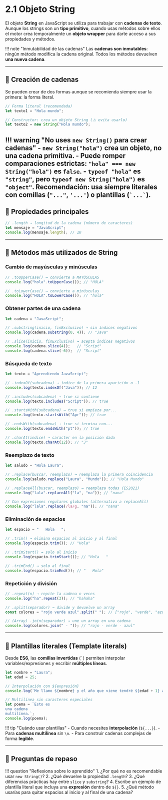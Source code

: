 # 2.1 Objeto String

El objeto **String** en JavaScript se utiliza para trabajar con **cadenas de texto**.
Aunque los strings son un **tipo primitivo**, cuando usas métodos sobre ellos el motor crea temporalmente un **objeto wrapper** para darte acceso a sus propiedades y métodos.

!!! note "Inmutabilidad de las cadenas"
    Las **cadenas son inmutables**: ningún método modifica la cadena original.
    Todos los métodos devuelven **una nueva cadena**.

---

## 📌 Creación de cadenas

Se pueden crear de dos formas aunque se recomienda siempre usar la primera: la forma literal.

```js
// Forma literal (recomendada)
let texto1 = "Hola mundo";

// Constructor: crea un objeto String (⚠️ evita usarlo)
let texto2 = new String("Hola mundo");
```

!!! warning "No uses `new String()` para crear cadenas"
    - `new String("hola")` crea un **objeto**, no una cadena primitiva.
    - Puede romper comparaciones estrictas: `"hola" === new String("hola")` es `false`.
    - `typeof "hola"` es `"string"`, pero `typeof new String("hola")` es `"object"`.
    **Recomendación**: usa siempre **literales** con comillas (`"..."`, `'...'`) o **plantillas** (`` `...` ``).
---

## 📌 Propiedades principales

```js
// .length → longitud de la cadena (número de caracteres)
let mensaje = "JavaScript";
console.log(mensaje.length); // 10
```

---

## 📌 Métodos más utilizados de String

### Cambio de mayúsculas y minúsculas

```js
// .toUpperCase() → convierte a MAYÚSCULAS
console.log("hola".toUpperCase()); // "HOLA"

// .toLowerCase() → convierte a minúsculas
console.log("HOLA".toLowerCase()); // "hola"
```

### Obtener partes de una cadena

```js
let cadena = "JavaScript";

// .substring(inicio, finExclusivo) → sin índices negativos
console.log(cadena.substring(0, 4)); // "Java"

// .slice(inicio, finExclusivo) → acepta índices negativos
console.log(cadena.slice(4));   // "Script"
console.log(cadena.slice(-6));  // "Script"
```

### Búsqueda de texto

```js
let texto = "Aprendiendo JavaScript";

// .indexOf(subcadena) → índice de la primera aparición o -1
console.log(texto.indexOf("Java")); // 12

// .includes(subcadena) → true si contiene
console.log(texto.includes("Script")); // true

// .startsWith(subcadena) → true si empieza por...
console.log(texto.startsWith("Apr")); // true

// .endsWith(subcadena) → true si termina con...
console.log(texto.endsWith("pt")); // true

// .charAt(indice) → caracter en la posición dada
console.log(texto.charAt(12)); // "J"
```

### Reemplazo de texto

```js
let saludo = "Hola Laura";

// .replace(buscar, reemplazo) → reemplaza la primera coincidencia
console.log(saludo.replace("Laura", "Mundo")); // "Hola Mundo"

// .replaceAll(buscar, reemplazo) → reemplaza todas (ES2021)
console.log("lala".replaceAll("la", "na")); // "nana"

// Con expresiones regulares globales (alternativa a replaceAll)
console.log("lala".replace(/la/g, "na")); // "nana"
```

### Eliminación de espacios

```js
let espacio = "   Hola   ";

// .trim() → elimina espacios al inicio y al final
console.log(espacio.trim()); // "Hola"

// .trimStart() → solo al inicio
console.log(espacio.trimStart()); // "Hola   "

// .trimEnd() → solo al final
console.log(espacio.trimEnd()); // "   Hola"
```

### Repetición y división

```js
// .repeat(n) → repite la cadena n veces
console.log("ha".repeat(3)); // "hahaha"

// .split(separador) → divide y devuelve un array
const colores = "rojo verde azul".split(" "); // ["rojo", "verde", "azul"]

// (Array) .join(separador) → une un array en una cadena
console.log(colores.join(" - ")); // "rojo - verde - azul"
```

---

## 📌 Plantillas literales (Template literals)

Desde **ES6**, las **comillas invertidas** (`` ` ``) permiten interpolar variables/expresiones y escribir **múltiples líneas**.

```js
let nombre = "Laura";
let edad = 25;

// Interpolación con ${expresión}
console.log(`Me llamo ${nombre} y el año que viene tendré ${edad + 1} años.`);

// Multilínea sin caracteres especiales
let poema = `Esto es
una cadena
multilínea.`;
console.log(poema);
```

!!! tip "Cuándo usar plantillas"
    - Cuando necesites **interpolación** (`${...}`).
    - Para **cadenas multilínea** sin `\n`.
    - Para construir cadenas complejas de forma **legible**.

---

## 📝 Preguntas de repaso

!!! question "Reflexiona sobre lo aprendido"
    1. ¿Por qué no es recomendable usar `new String()`?
    2. ¿Qué devuelve la propiedad `.length`?
    3. ¿Qué diferencias prácticas hay entre `slice` y `substring`?
    4. Escribe un ejemplo de plantilla literal que incluya una **expresión** dentro de `${}`.
    5. ¿Qué método usarías para quitar espacios al inicio y al final de una cadena?
